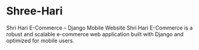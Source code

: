 # Shree-Hari
Shri Hari E-Commerce – Django Mobile Website Shri Hari E-Commerce is a robust and scalable e-commerce web application built with Django and optimized for mobile users.
